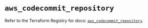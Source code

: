 # `aws_codecommit_repository`

Refer to the Terraform Registry for docs: [`aws_codecommit_repository`](https://registry.terraform.io/providers/hashicorp/aws/5.40.0/docs/resources/codecommit_repository).
